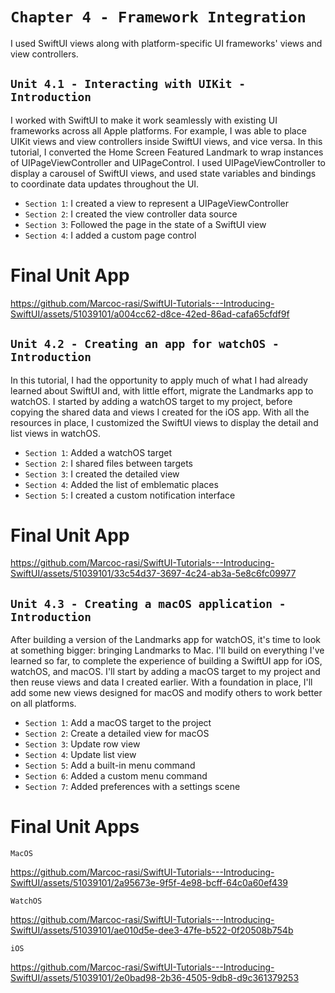# `Chapter 4 - Framework Integration`

I used SwiftUI views along with platform-specific UI frameworks' views and view controllers.

## `Unit 4.1 - Interacting with UIKit - Introduction`

I worked with SwiftUI to make it work seamlessly with existing UI frameworks across all Apple platforms. For example, I was able to place UIKit views and view controllers inside SwiftUI views, and vice versa. In this tutorial, I converted the Home Screen Featured Landmark to wrap instances of UIPageViewController and UIPageControl. I used UIPageViewController to display a carousel of SwiftUI views, and used state variables and bindings to coordinate data updates throughout the UI.

- `Section 1`: I created a view to represent a UIPageViewController
- `Section 2`: I created the view controller data source
- `Section 3`: Followed the page in the state of a SwiftUI view
- `Section 4`: I added a custom page control

# Final Unit App

https://github.com/Marcoc-rasi/SwiftUI-Tutorials---Introducing-SwiftUI/assets/51039101/a004cc62-d8ce-42ed-86ad-cafa65cfdf9f

## `Unit 4.2 - Creating an app for watchOS - Introduction`

In this tutorial, I had the opportunity to apply much of what I had already learned about SwiftUI and, with little effort, migrate the Landmarks app to watchOS. I started by adding a watchOS target to my project, before copying the shared data and views I created for the iOS app. With all the resources in place, I customized the SwiftUI views to display the detail and list views in watchOS.

- `Section 1`: Added a watchOS target
- `Section 2`: I shared files between targets
- `Section 3`: I created the detailed view
- `Section 4`: Added the list of emblematic places
- `Section 5`: I created a custom notification interface

# Final Unit App

https://github.com/Marcoc-rasi/SwiftUI-Tutorials---Introducing-SwiftUI/assets/51039101/33c54d37-3697-4c24-ab3a-5e8c6fc09977

## `Unit 4.3 - Creating a macOS application - Introduction`

After building a version of the Landmarks app for watchOS, it's time to look at something bigger: bringing Landmarks to Mac. I'll build on everything I've learned so far, to complete the experience of building a SwiftUI app for iOS, watchOS, and macOS. I'll start by adding a macOS target to my project and then reuse views and data I created earlier. With a foundation in place, I'll add some new views designed for macOS and modify others to work better on all platforms.

- `Section 1`: Add a macOS target to the project
- `Section 2`: Create a detailed view for macOS
- `Section 3`: Update row view
- `Section 4`: Update list view
- `Section 5`: Add a built-in menu command
- `Section 6`: Added a custom menu command
- `Section 7`: Added preferences with a settings scene

# Final Unit Apps


`MacOS`

https://github.com/Marcoc-rasi/SwiftUI-Tutorials---Introducing-SwiftUI/assets/51039101/2a95673e-9f5f-4e98-bcff-64c0a60ef439

`WatchOS`

https://github.com/Marcoc-rasi/SwiftUI-Tutorials---Introducing-SwiftUI/assets/51039101/ae010d5e-dee3-47fe-b522-0f20508b754b

`iOS`

https://github.com/Marcoc-rasi/SwiftUI-Tutorials---Introducing-SwiftUI/assets/51039101/2e0bad98-2b36-4505-9db8-d9c361379253



